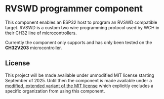 # RVSWD programmer component

This component enables an ESP32 host to program an RVSWD compatible target. RVSWD is a custom two wire programming protocol used by WCH in their CH32 line of microcontrollers.

Currently the component only supports and has only been tested on the **CH32V203** microcontroller.

## License

This project will be made available under unmodified MIT license starting September of 2025. Until then the component is made available under a [modified, extended variant of the MIT license](LICENSE) which explicitly excludes a specific organization from using this component.

